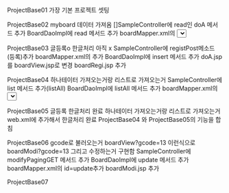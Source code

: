 
ProjectBase01  가장 기본 프로젝트 셋팅


ProjectBase02 myboard 데이터 가져옴
    []SampleController에  read인 doA 메서드 추가
    BoardDaoImpl에  read 메서드 추가
    boardMapper.xml의 <select> 추가
    doA.jsp 추가


ProjectBase03 
글등록o 한글처리 아직 x
    SampleController에  registPost메소드 (등록)추가
    boardMapper.xml의 <insert> 추가
    BoardDaoImpl에  insert 메서드 추가
    doA.jsp 를 boardView.jsp로 변경
    boardRegi.jsp 추가


ProjectBase04
하나테이터 가져오는거랑
리스트로 가져오는거
    SampleController에  list 메서드 추가(listAll)
    BoardDaoImpl에  listAll 메서드 추가
    boardMapper.xml의 <select> id=listAll추가
    boardListView.jsp 추가



ProjectBase05
글등록 한글처리 완료
하나테이터 가져오는거랑
리스트로 가져오는거
      web.xml에 <filter>추가해서 한글처리 완료
    ProjectBase04 와 ProjectBase05의 기능을 합침 



ProjectBase06
gcode로 불러오는거 boardView?gcode=13 이런식으로 boardModi?gcode=13
그리고 수정하는거 구현함
    SampleController에  modifyPagingGET 메서드 추가
    BoardDaoImpl에  update 메서드 추가
    boardMapper.xml의 <update> id=update추가
    boardModi.jsp 추가



ProjectBase07
